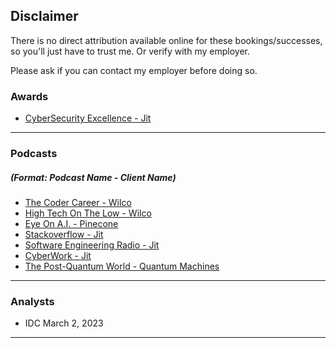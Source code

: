 ## Disclaimer

There is no direct attribution available online for these bookings/successes, so you'll just have to trust me. Or verify with my employer.

Please ask if you can contact my employer before doing so.

### Awards
 - [CyberSecurity Excellence - Jit](https://cybersecurity-excellence-awards.com/candidates/jit-2/)

---

### Podcasts
##### (Format: Podcast Name - Client Name)
 - [The Coder Career - Wilco](https://podcasts.apple.com/gb/podcast/61-on-freund-ceo-of-wilco/id1588358808?i=1000604922485)
 - [High Tech On The Low - Wilco](https://open.spotify.com/episode/2ZcqxyVLpXYZ9pqhNkPip3?si=c06eb0002c25453d&nd=1)
 - [Eye On A.I. - Pinecone](https://www.youtube.com/watch?v=FUgp4oaxj-M)
 - [Stackoverflow - Jit](https://stackoverflow.blog/2023/05/12/stung-by-owasp-chatting-with-the-creator-of-the-most-popular-web-app-scanner-ep-570/)
 - [Software Engineering Radio - Jit](https://www.se-radio.net/2023/06/se-radio-568-simon-bennetts-on-owasp-dynamic-application-security-testing-tool-zap/)
 - [CyberWork - Jit](https://www.infosecinstitute.com/podcast/moving-from-shift-left-to-born-left/)
 - [The Post-Quantum World - Quantum Machines](https://www.protiviti.com/us-en/podcast/quantum-error-correction-quantum-machines)

---

### Analysts
 - IDC March 2, 2023

---
